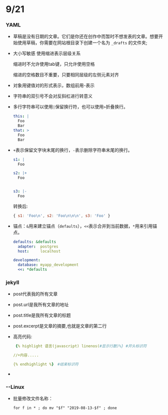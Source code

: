 # 9/21

### YAML

- 草稿是没有日期的文章。它们是你还在创作中而暂时不想发表的文章。想要开始使用草稿，你需要在网站根目录下创建一个名为 `_drafts` 的文件夹;

- 大小写敏感
  使用缩进表示层级关系

  缩进时不允许使用tab键，只允许使用空格

  缩进的空格数目不重要，只要相同层级的左侧元素对齐

- 对象用键值对的形式表示，数组前用-表示

- 字符串的双引号不会对反斜杠进行转意义

- 多行字符串可以使用`|`保留换行符，也可以使用`>`折叠换行。

  ```yaml
  this: |
    Foo
    Bar
  that: >
    Foo
    Bar
  ```

- `+`表示保留文字块末尾的换行，`-`表示删除字符串末尾的换行。

  ```yml
  s1: |
    Foo
  
  s2: |+
    Foo
  
  
  s3: |-
    Foo
  ```

  转换后:

  ```js
  { s1: 'Foo\n', s2: 'Foo\n\n\n', s3: 'Foo' }
  ```

- 锚点：`&`用来建立锚点（`defaults`），`<<`表示合并到当前数据，`*`用来引用锚点。

  ```yaml
  defaults: &defaults
    adapter:  postgres
    host:     localhost
  
  development:
    database: myapp_development
    <<: *defaults
  ```

### jekyll

- post代表我的所有文章　

- post.url是我所有文章的地址

- post.title是我所有文章的标题

- post.excerpt是文章的摘要,也就是文章的第二行

- 高亮代码:

  ```yaml
   {% highlight 语言(javascript) linenos(#显示行数)%} #开头标识符
  
  //+内容.....
  
  {% endhighlight %}　#结束标识符
  ```

- 

### --Linux

- 批量修改文件名称：

  ```linux
  for f in * ; do mv "$f" "2019-08-13-$f" ; done 
  ```